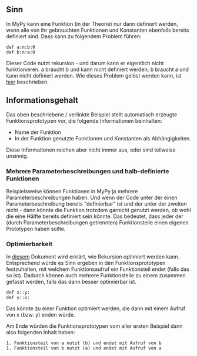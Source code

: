 ## Sinn
In MyPy kann eine Funktion (in der Theorie) nur dann definiert werden, wenn alle von ihr gebrauchten Funktionen und Konstanten ebenfalls
bereits definiert sind. Dass kann zu folgendem Problem führen:
```
def a:n:b:0
def b:n:a:0
```
Dieser Code nutzt rekursion - und darum kann er eigentlich nicht funktionieren. a braucht b und kann nicht definiert werden; b braucht a
und kann nicht definiert werden. Wie dieses Problem gelöst werden kann, ist
[hier](https://github.com/coalang-soft/experiments/blob/master/mypy/de_veraenderung.md#problematische-verhältnisse) beschrieben.

## Informationsgehalt
Das oben beschriebene / verlinkte Beispiel stellt automatisch erzeugte Funktionsprototypen vor, die folgende Informationen beinhalten:
* Name der Funktion
* In der Funktion genutzte Funktionen und Konstanten als Abhängigkeiten.

Diese Informationen reichen aber nicht immer aus, oder sind teilweise unsinnig.

### Mehrere Parameterbeschreibungen und halb-definierte Funktionen
Beispielsweise können Funktionen in MyPy ja mehrere
Parameterbeschreibungen haben. Und wenn der Code unter der einen Parameterbeschreibung bereits "definierbar" ist und der unter der
zweiten nicht - dann könnte die Funktion trotzdem garnicht genutzt werden, ob wohl die eine Hälfte bereits definiert sein könnte.
Das bedeutet, dass jeder der (durch Parameterbeschreibungen getrennten) Funktionsteile einen eigenen Prototypen haben sollte.

### Optimierbarkeit
In [diesem](https://github.com/coalang-soft/experiments/blob/master/mypy/de_rekursionsoptimierung.md) Dokument wird erklärt, wie Rekursion optimiert werden kann.
Entsprechend würde es Sinn ergeben in den Funktionsprototypen festzuhalten, mit welchem Funktionsaufruf ein Funktionsteil endet (falls das so ist). Dadurch können auch mehrere Funktionsteile zu einem zusammen gefasst werden, falls das dann besser optimierbar ist.
```
def x::y:
def y::x:
```
Das könnte zu einer Funktion optimiert werden, die dann mit einem Aufruf von x (bzw. y) enden würde.

Am Ende würden die Funktionsprototypen vom aller ersten Beispiel dann also folgenden Inhalt haben:
```
1. Funktionsteil von a nutzt (b) und endet mit Aufruf von b
1. Funktionsteil von b nutzt (a) und endet mit Aufruf von a
```
